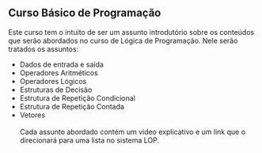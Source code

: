 ## Curso Básico de Programação
Este curso tem o intuito de ser um assunto introdutório sobre os conteúdos que serão abordados no curso de Lógica de Programação.
Nele serão tratados os assuntos:
* Dados de entrada e saída
* Operadores Aritméticos
* Operadores Lógicos
* Estruturas de Decisão
* Estrutura de Repetição Condicional
* Estrutura de Repetição Contada
* Vetores
</br></br>
Cada assunto abordado contém um video explicativo e um link que o direcionará para uma lista no sistema LOP.
